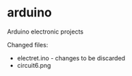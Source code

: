arduino
=======

Arduino electronic projects

Changed files:
- electret.ino - changes to be discarded
- circuit6.png